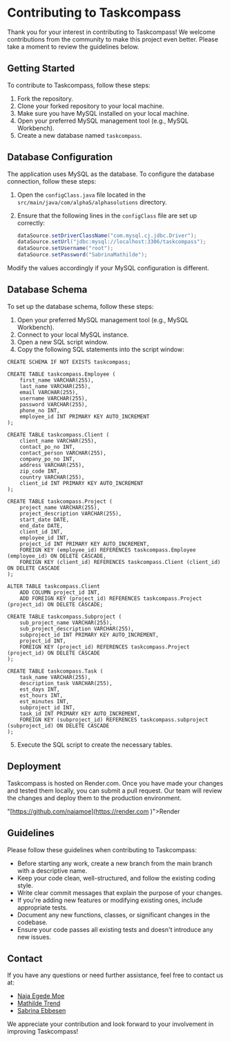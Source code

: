 # Contributing to Taskcompass

Thank you for your interest in contributing to Taskcompass! We welcome contributions from the community to make this project even better. Please take a moment to review the guidelines below.

## Getting Started

To contribute to Taskcompass, follow these steps:

1. Fork the repository.
2. Clone your forked repository to your local machine.
3. Make sure you have MySQL installed on your local machine.
4. Open your preferred MySQL management tool (e.g., MySQL Workbench).
5. Create a new database named `taskcompass`.

## Database Configuration

The application uses MySQL as the database. To configure the database connection, follow these steps:

1. Open the `configClass.java` file located in the `src/main/java/com/alphaS/alphasolutions` directory.
2. Ensure that the following lines in the `configClass` file are set up correctly:

   ```java
   dataSource.setDriverClassName("com.mysql.cj.jdbc.Driver");
   dataSource.setUrl("jdbc:mysql://localhost:3306/taskcompass");
   dataSource.setUsername("root");
   dataSource.setPassword("SabrinaMathilde");

Modify the values accordingly if your MySQL configuration is different.

 ## Database Schema

To set up the database schema, follow these steps:

1. Open your preferred MySQL management tool (e.g., MySQL Workbench).
2. Connect to your local MySQL instance.
3. Open a new SQL script window.
4. Copy the following SQL statements into the script window:

```
CREATE SCHEMA IF NOT EXISTS taskcompass;

CREATE TABLE taskcompass.Employee (
    first_name VARCHAR(255),
    last_name VARCHAR(255),
    email VARCHAR(255),
    username VARCHAR(255),
    password VARCHAR(255),
    phone_no INT,
    employee_id INT PRIMARY KEY AUTO_INCREMENT
);

CREATE TABLE taskcompass.Client (
    client_name VARCHAR(255),
    contact_po_no INT,
    contact_person VARCHAR(255),
    company_po_no INT,
    address VARCHAR(255),
    zip_code INT,
    country VARCHAR(255),
    client_id INT PRIMARY KEY AUTO_INCREMENT
);

CREATE TABLE taskcompass.Project (
    project_name VARCHAR(255),
    project_description VARCHAR(255),
    start_date DATE,
    end_date DATE,
    client_id INT,
    employee_id INT,
    project_id INT PRIMARY KEY AUTO_INCREMENT,
    FOREIGN KEY (employee_id) REFERENCES taskcompass.Employee (employee_id) ON DELETE CASCADE,
    FOREIGN KEY (client_id) REFERENCES taskcompass.Client (client_id) ON DELETE CASCADE
);

ALTER TABLE taskcompass.Client
    ADD COLUMN project_id INT,
    ADD FOREIGN KEY (project_id) REFERENCES taskcompass.Project (project_id) ON DELETE CASCADE;

CREATE TABLE taskcompass.Subproject (
    sub_project_name VARCHAR(255),
    sub_project_description VARCHAR(255),
    subproject_id INT PRIMARY KEY AUTO_INCREMENT,
    project_id INT,
    FOREIGN KEY (project_id) REFERENCES taskcompass.Project (project_id) ON DELETE CASCADE
);

CREATE TABLE taskcompass.Task (
    task_name VARCHAR(255),
    description_task VARCHAR(255),
    est_days INT,
    est_hours INT,
    est_minutes INT,
    subproject_id INT,
    task_id INT PRIMARY KEY AUTO_INCREMENT,
    FOREIGN KEY (subproject_id) REFERENCES taskcompass.subproject (subproject_id) ON DELETE CASCADE
);
```

5. Execute the SQL script to create the necessary tables.

## Deployment

Taskcompass is hosted on Render.com. Once you have made your changes and tested them locally, you can submit a pull request. Our team will review the changes and deploy them to the production environment.

"[https://github.com/najamoe](https://render.com )">Render </a>



## Guidelines

Please follow these guidelines when contributing to Taskcompass:

- Before starting any work, create a new branch from the main branch with a descriptive name.
- Keep your code clean, well-structured, and follow the existing coding style.
- Write clear commit messages that explain the purpose of your changes.
- If you're adding new features or modifying existing ones, include appropriate tests.
- Document any new functions, classes, or significant changes in the codebase.
- Ensure your code passes all existing tests and doesn't introduce any new issues.

## Contact
If you have any questions or need further assistance, feel free to contact us at:

- <a href="https://github.com/najamoe">Naja Egede Moe </a>
- <a href="https://github.com/MathildeTrendy">Mathilde Trend</a>
- <a href="https://github.com/sabr5840">Sabrina Ebbesen</a>

We appreciate your contribution and look forward to your involvement in improving Taskcompass!

